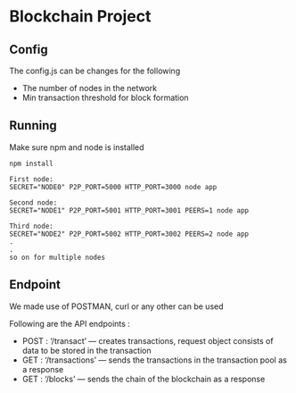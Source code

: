 # Blockchain Project

## Config 
The config.js can be changes for the following
- The number of nodes in the network
- Min transaction threshold for block formation

## Running
Make sure npm and node is installed
```
npm install 

First node: 
SECRET="NODE0" P2P_PORT=5000 HTTP_PORT=3000 node app

Second node: 
SECRET="NODE1" P2P_PORT=5001 HTTP_PORT=3001 PEERS=1 node app

Third node: 
SECRET="NODE2" P2P_PORT=5002 HTTP_PORT=3002 PEERS=2 node app
.
.
so on for multiple nodes
```

## Endpoint 
We made use of POSTMAN, curl or any other can be used

Following are the API endpoints :
- POST : ‘/transact’ — creates transactions, request object consists of data to be stored in the transaction
- GET : ‘/transactions’ — sends the transactions in the transaction pool as a response
- GET : ‘/blocks’ — sends the chain of the blockchain as a response